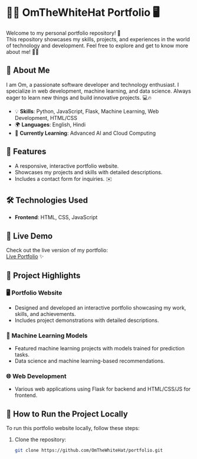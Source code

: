 # 👨‍💻 OmTheWhiteHat Portfolio 🖥️

Welcome to my personal portfolio repository! 🚀  
This repository showcases my skills, projects, and experiences in the world of technology and development. Feel free to explore and get to know more about me! 🎨✨

## 📌 About Me
I am Om, a passionate software developer and technology enthusiast. I specialize in web development, machine learning, and data science. Always eager to learn new things and build innovative projects. 💻🔥

- 💡 **Skills**: Python, JavaScript, Flask, Machine Learning, Web Development, HTML/CSS
- 🌍 **Languages**: English, Hindi
- 🌱 **Currently Learning**: Advanced AI and Cloud Computing

## 🔧 Features
- A responsive, interactive portfolio website.
- Showcases my projects and skills with detailed descriptions.
- Includes a contact form for inquiries. ✉️

## 🛠️ Technologies Used
- **Frontend**: HTML, CSS, JavaScript

## 🎯 Live Demo
Check out the live version of my portfolio:  
[Live Portfolio](https://omprakashcse.vercel.app) ✨

## 📝 Project Highlights
### 🖥️ Portfolio Website
- Designed and developed an interactive portfolio showcasing my work, skills, and achievements.
- Includes project demonstrations with detailed descriptions.

### 🤖 Machine Learning Models
- Featured machine learning projects with models trained for prediction tasks.
- Data science and machine learning-based recommendations.

### 🌐 Web Development
- Various web applications using Flask for backend and HTML/CSS/JS for frontend.

## 🚀 How to Run the Project Locally
To run this portfolio website locally, follow these steps:

1. Clone the repository:
   ```bash
   git clone https://github.com/OmTheWhiteHat/portfolio.git
